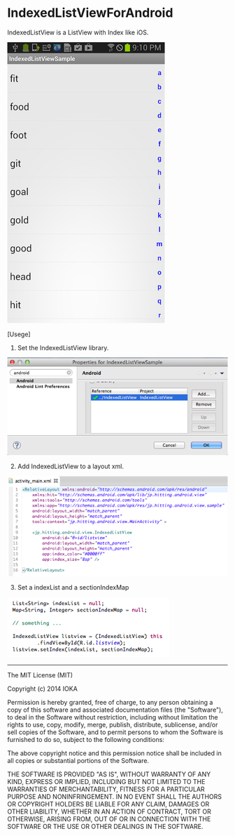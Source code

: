 IndexedListViewForAndroid
=========================

IndexedListView is a ListView with Index like iOS.

![Screen Shot](https://raw.githubusercontent.com/hitting1024/IndexedListViewForAndroid/master/imgs/ss.png)


[Usege]

1. Set the IndexedListView library.

![setting](https://raw.githubusercontent.com/hitting1024/IndexedListViewForAndroid/master/imgs/setting01.png)

2. Add IndexedListView to a layout xml.

![layout](https://raw.githubusercontent.com/hitting1024/IndexedListViewForAndroid/master/imgs/xml.png)

3. Set a indexList and a sectionIndexMap

![java](https://raw.githubusercontent.com/hitting1024/IndexedListViewForAndroid/master/imgs/java.png)


--------
The MIT License (MIT)

Copyright (c) 2014 IOKA

Permission is hereby granted, free of charge, to any person obtaining a copy
of this software and associated documentation files (the "Software"), to deal
in the Software without restriction, including without limitation the rights
to use, copy, modify, merge, publish, distribute, sublicense, and/or sell
copies of the Software, and to permit persons to whom the Software is
furnished to do so, subject to the following conditions:

The above copyright notice and this permission notice shall be included in all
copies or substantial portions of the Software.

THE SOFTWARE IS PROVIDED "AS IS", WITHOUT WARRANTY OF ANY KIND, EXPRESS OR
IMPLIED, INCLUDING BUT NOT LIMITED TO THE WARRANTIES OF MERCHANTABILITY,
FITNESS FOR A PARTICULAR PURPOSE AND NONINFRINGEMENT. IN NO EVENT SHALL THE
AUTHORS OR COPYRIGHT HOLDERS BE LIABLE FOR ANY CLAIM, DAMAGES OR OTHER
LIABILITY, WHETHER IN AN ACTION OF CONTRACT, TORT OR OTHERWISE, ARISING FROM,
OUT OF OR IN CONNECTION WITH THE SOFTWARE OR THE USE OR OTHER DEALINGS IN THE
SOFTWARE.
